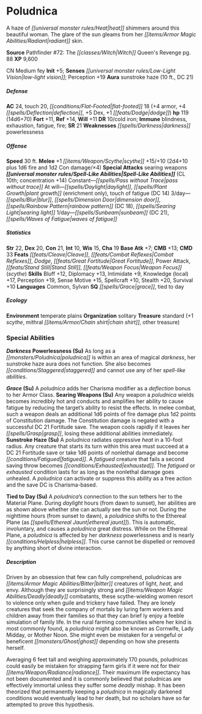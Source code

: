﻿---
cssclass: [monsters]
title1: Poludnica
desc_short: 'A haze of heat shimmers around this beautiful woman. The glare of the
  sun gleams from her radiant skin. '
title2: Poludnica
CR: 10
sources:
- name: "Pathfinder #72: The Witch Queen's Revenge"
  page: 88
  link: http://paizo.com/products/btpy8yv7?Pathfinder-Adventure-Path-72-The-Witch-Queen-s-Revenge
XP: 9600
alignment: CN
size: Medium
type: fey
initiative:
  bonus: 5
senses:
  low-light vision: true
auras:
- name: sunstroke haze
  radius: 10
  DC: 21
AC:
  AC: 24
  touch: 20
  flat_footed: 18
  components:
    armor: 4
    deflection: 4
    dex: 5
    dodge: 1
HP:
  HP: 119
  long: 14d6+70
saves:
  fort: 11
  ref: 14
  will: 11
DR:
- amount: 10
  weakness: cold iron
immunities:
- blindness
- exhaustion
- fatigue
- fire
SR: 21
weaknesses:
- darkness powerlessness
speeds:
  base: 30
attacks:
  melee:
  - - text: +1 scythe +15/+10 (2d4+10 plus 1d6 fire and 1d2 Con damage/×4)
      entries:
      - - damage: 2d4+10
          crit_multiplier: 4
        - damage: 1d6
          type: fire
          crit_multiplier: 4
        - damage: 1d2
          type: Con damage
          crit_multiplier: 4
      attack: +1 scythe
      bonus:
      - 15
      - 10
  special:
  - searing weapons
spell_like_abilities:
  entries:
  - name: pass without trace
    source: default
    freq: Constant
  - name: daylight
    source: default
    freq: At will
  - name: plant growth
    source: default
    freq: At will
    other: enrichment only
  - name: touch of fatigue
    source: default
    freq: At will
    DC: 14
  - name: blur
    source: default
    freq: 3/day
  - name: dimension door
    source: default
    freq: 3/day
  - name: rainbow pattern
    source: default
    freq: 3/day
    DC: 18
  - name: searing light
    source: default
    freq: 3/day
  - name: sunbeam
    source: default
    freq: 1/day
    DC: 21
  - name: waves of fatigue
    source: default
    freq: 1/day
  sources:
  - name: default
    CL: 10
    concentration: 14
ability_scores:
  STR: 22
  DEX: 20
  CON: 21
  INT: 10
  WIS: 15
  CHA: 19
BAB: 7
CMB: 13
CMD: 33
feats:
- name: Cleave
- name: Combat Reflexes
- name: Dodge
- name: Great Fortitude
- name: Power Attack
- name: Stand Still
- name: Weapon Focus (scythe)
skills:
  Bluff: 12
  Diplomacy: 13
  Intimidate: 9
  Knowledge (local): 17
  Perception: 19
  Sense Motive: 15
  Spellcraft: 10
  Stealth: 20
  Survival: 10
languages:
- Common
- Sylvan
special_qualities:
- grace
- tied to day
ecology:
  environment: temperate plains
  organization: solitary
  treasure_type: standard
  treasure:
  - +1 scythe
  - mithral chain shirt
  - other treasure
special_abilities:
  Darkness Powerlessness (Su): As long as a poludnica is within an area of magical
    darkness, her sunstroke haze aura does not function. She also becomes staggered
    and cannot use any of her spell-like abilities.
  Grace (Su): A poludnica adds her Charisma modifier as a deflection bonus to her
    Armor Class.
  Searing Weapons (Su): Any weapon a poludnica wields becomes incredibly hot and conducts
    and amplifies her ability to cause fatigue by reducing the target's ability to
    resist the effects. In melee combat, such a weapon deals an additional 1d6 points
    of fire damage plus 1d2 points of Constitution damage. The Constitution damage
    is negated with a successful DC 21 Fortitude save. The weapon cools rapidly if
    it leaves her grasp, losing these additional abilities immediately.
  Sunstroke Haze (Su): A poludnica radiates oppressive heat in a 10-foot radius. Any
    creature that starts its turn within this area must succeed at a DC 21 Fortitude
    save or take 1d6 points of nonlethal damage and become fatigued. A fatigued creature
    that fails a second saving throw becomes exhausted. The fatigued or exhausted
    condition lasts for as long as the nonlethal damage goes unhealed. A poludnica
    can activate or suppress this ability as a free action and the save DC is Charisma-based.
  Tied to Day (Su): A poludnica's connection to the sun tethers her to the Material
    Plane. During daylight hours (from dawn to sunset), her abilities are as shown
    above whether she can actually see the sun or not. During the nighttime hours
    (from sunset to dawn), a poludnica shifts to the Ethereal Plane (as ethereal jaunt).
    This is automatic, involuntary, and causes a poludnica great distress. While on
    the Ethereal Plane, a poludnica is affected by her darkness powerlessness and
    is nearly helpless. This curse cannot be dispelled or removed by anything short
    of divine interaction.
desc_long: |-
  Driven by an obsession that few can fully comprehend, poludnicas are bitter creatures of light, heat, and envy. Although they are surprisingly strong and deadly combatants, these scythe-wielding women resort to violence only when guile and trickery have failed. They are lonely creatures that seek the company of mortals by luring farm workers and children away from their families so that they can brief ly enjoy a feeble simulation of family life. In the rural farming communities where her kind is most commonly found, a poludnica might also be known as Cornwife, Lady Midday, or Mother Noon. She might even be mistaken for a vengeful or beneficent ghost depending on how she presents herself. 

  Averaging 6 feet tall and weighing approximately 170 pounds, poludnicas could easily be mistaken for strapping farm girls if it were not for their radiance. Their maximum life expectancy has not been documented and it is commonly believed that poludnicas are effectively immortal unless they suffer some deadly mishap. It has been theorized that permanently keeping a poludnica in magically darkened conditions would eventually lead to her death, but no scholars have so far attempted to prove this hypothesis.

---

# Poludnica
A haze of _[[universal monster rules/Heat|heat]]_ shimmers around this beautiful woman. The glare
of the sun gleams from her _[[items/Armor Magic Abilities/Radiant|radiant]]_ skin.

**Source** Pathfinder #72: The _[[classes/Witch|Witch]]_ Queen's Revenge pg. 88
**XP** 9,600

CN Medium fey
**Init** +5; **Senses** _[[universal monster rules/Low-Light Vision|low-light vision]]_; Perception +19
**Aura** sunstroke haze (10 ft., DC 21)

##### Defense

**AC** 24, touch 20, _[[conditions/Flat-Footed|flat-footed]]_ 18 (+4 armor, +4 _[[spells/Deflection|deflection]]_, +5 Dex,
+1 _[[feats/Dodge|dodge]]_)
**hp** 119 (14d6+70)
**Fort** +11, **Ref** +14, **Will** +11
**DR** 10/cold iron; **Immune** blindness, exhaustion, fatigue, fire; **SR** 21
**Weaknesses** _[[spells/Darkness|darkness]]_ powerlessness

##### Offense
**Speed** 30 ft.
**Melee** +1 _[[items/Weapon/Scythe|scythe]]_ +15/+10 (2d4+10 plus 1d6 fire and 1d2 Con
damage/×4)
**Special Attacks** searing weapons
**_[[universal monster rules/Spell-Like Abilities|Spell-Like Abilities]]_** (CL 10th; concentration +14)
Constant—_[[spells/Pass without Trace|pass without trace]]_
At will—_[[spells/Daylight|daylight]]_, _[[spells/Plant Growth|plant growth]]_ (enrichment only), touch of
fatigue (DC 14)
3/day—_[[spells/Blur|blur]]_, _[[spells/Dimension Door|dimension door]]_, _[[spells/Rainbow Pattern|rainbow pattern]]_ (DC 18),
_[[spells/Searing Light|searing light]]_
1/day—_[[spells/Sunbeam|sunbeam]]_ (DC 21), _[[spells/Waves of Fatigue|waves of fatigue]]_

##### Statistics
**Str** 22, **Dex** 20, **Con** 21, **Int** 10, **Wis** 15, **Cha** 19
**Base Atk** +7; **CMB** +13; **CMD** 33
**Feats** _[[feats/Cleave|Cleave]]_, _[[feats/Combat Reflexes|Combat Reflexes]]_, _Dodge_, _[[feats/Great Fortitude|Great Fortitude]]_, Power
Attack, _[[feats/Stand Still|Stand Still]]_, _[[feats/Weapon Focus|Weapon Focus]]_ (_scythe_)
**Skills** Bluff +12, Diplomacy +13, Intimidate +9, Knowledge
(local) +17, Perception +19, Sense Motive +15, Spellcraft +10,
Stealth +20, Survival +10
**Languages** Common, Sylvan
**SQ** _[[spells/Grace|grace]]_, tied to day

##### Ecology

**Environment** temperate plains
**Organization** solitary
**Treasure** standard (+1 _scythe_, mithral _[[items/Armor/Chain shirt|chain shirt]]_, other treasure)

### Special Abilities

**_Darkness_ Powerlessness (Su)** As long as a _[[monsters/Poludnica|poludnica]]_ is within
an area of magical _darkness_, her sunstroke haze aura does
not function. She also becomes _[[conditions/Staggered|staggered]]_ and cannot use
any of her _spell-like abilities_.

**_Grace_ (Su)** A _poludnica_ adds her Charisma modifier as a
_deflection_ bonus to her Armor Class.
**Searing Weapons (Su)** Any weapon a _poludnica_ wields becomes
incredibly hot and conducts and amplifies her ability to cause
fatigue by reducing the target’s ability to resist the effects.
In melee combat, such a weapon deals an additional 1d6
points of fire damage plus 1d2 points of Constitution damage.
The Constitution damage is negated with a successful DC 21
Fortitude save. The weapon cools rapidly if it leaves her _[[spells/Grasp|grasp]]_,
losing these additional abilities immediately.
**Sunstroke Haze (Su)** A _poludnica_ radiates oppressive _heat_
in a 10-foot radius. Any creature that starts its turn within
this area must succeed at a DC 21 Fortitude save or take
 1d6 points of nonlethal damage and become _[[conditions/Fatigued|fatigued]]_. A
_fatigued_ creature that fails a second saving throw becomes
_[[conditions/Exhausted|exhausted]]_. The _fatigued_ or _exhausted_ condition lasts for as
long as the nonlethal damage goes unhealed. A _poludnica_
can activate or suppress this ability as a free action and the
save DC is Charisma-based.

**Tied to Day (Su)** A _poludnica_’s connection to the sun tethers
her to the Material Plane. During _daylight_ hours (from dawn
to sunset), her abilities are as shown above whether she can
actually see the sun or not. During the nighttime hours (from
sunset to dawn), a _poludnica_ shifts to the Ethereal Plane (as
_[[spells/Ethereal Jaunt|ethereal jaunt]]_). This is automatic, involuntary, and causes
a _poludnica_ great distress. While on the Ethereal Plane, a
_poludnica_ is affected by her _darkness_ powerlessness and is
nearly _[[conditions/Helpless|helpless]]_. This curse cannot be dispelled or removed
by anything short of divine interaction.

##### Description

Driven by an obsession that few can fully comprehend,
poludnicas are _[[items/Armor Magic Abilities/Bitter|bitter]]_ creatures of light, _heat_, and envy.
Although they are surprisingly strong and _[[items/Weapon Magic Abilities/Deadly|deadly]]_
combatants, these scythe-wielding women resort to
violence only when guile and trickery have failed. They
are lonely creatures that seek the company of mortals
by luring farm workers and children away from their
families so that they can brief ly enjoy a feeble simulation
of family life. In the rural farming communities where her
kind is most commonly found, a _poludnica_ might also be
known as Cornwife, Lady Midday, or Mother Noon. She
might even be mistaken for a vengeful or beneficent _[[monsters/Ghost|ghost]]_
depending on how she presents herself.

Averaging 6 feet tall and weighing approximately 170
pounds, poludnicas could easily be mistaken for strapping
farm girls if it were not for their _[[items/Weapon/Radiance|radiance]]_. Their maximum
life expectancy has not been documented and it is commonly
believed that poludnicas are effectively immortal unless
they suffer some _deadly_ mishap. It has been theorized that
permanently keeping a _poludnica_ in magically darkened
conditions would eventually lead to her death, but no
scholars have so far attempted to prove this hypothesis.